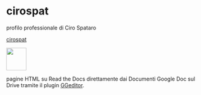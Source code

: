 # cirospat

profilo professionale di Ciro Spataro

[cirospat](http://cirospat.readthedocs.io)
<p><img class="imageLeft" style="width: 53px; height: 60px;" src="http://cirospat.readthedocs.io/it/latest/_static/cirospat.jpg">

pagine HTML su Read the Docs direttamente dai Documenti Google Doc sul Drive tramite il plugin [GGeditor](http://googledocs.readthedocs.io).




